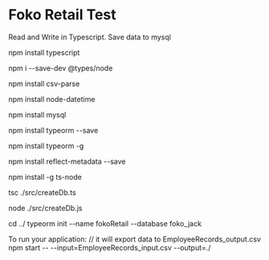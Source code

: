 # Foko Retail Test

Read and Write in Typescript.
Save data to mysql


npm install typescript

npm i --save-dev @types/node

npm install csv-parse

npm install node-datetime

npm install mysql

npm install typeorm --save

npm install typeorm -g

npm install reflect-metadata --save

npm install -g ts-node

tsc ./src/createDb.ts

node ./src/createDb.js

cd ../
typeorm init --name fokoRetail --database foko_jack


To run your application:
// it will export data to EmployeeRecords_output.csv
npm start -- --input=EmployeeRecords_input.csv --output=./
